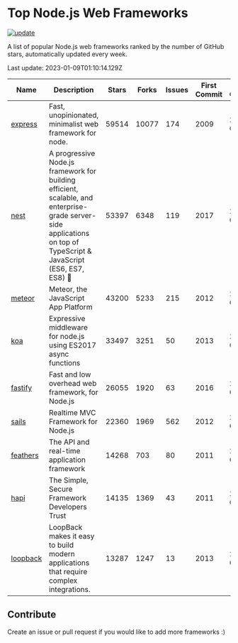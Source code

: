 # Top Node.js Web Frameworks

[![update](https://github.com/sunnysid3up/nodejs-web-frameworks/actions/workflows/update.yml/badge.svg)](https://github.com/sunnysid3up/nodejs-web-frameworks/actions/workflows/update.yml)

A list of popular Node.js web frameworks ranked by the number of GitHub stars, automatically updated every week.

Last update: 2023-01-09T01:10:14.129Z

| Name          | Description          | Stars                     | Forks          | Issues               | First Commit        | Last Commit         | Language          |
|---------------|----------------------|---------------------------|----------------|----------------------|---------------------|---------------------|-------------------|
| [express](https://github.com/expressjs/express) | Fast, unopinionated, minimalist web framework for node. | 59514 | 10077 | 174 | 2009 | 2023-01-08 | JS |
| [nest](https://github.com/nestjs/nest) | A progressive Node.js framework for building efficient, scalable, and enterprise-grade server-side applications on top of TypeScript & JavaScript (ES6, ES7, ES8) 🚀 | 53397 | 6348 | 119 | 2017 | 2023-01-09 | TS |
| [meteor](https://github.com/meteor/meteor) | Meteor, the JavaScript App Platform | 43200 | 5233 | 215 | 2012 | 2023-01-08 | JS |
| [koa](https://github.com/koajs/koa) | Expressive middleware for node.js using ES2017 async functions | 33497 | 3251 | 50 | 2013 | 2023-01-08 | JS |
| [fastify](https://github.com/fastify/fastify) | Fast and low overhead web framework, for Node.js | 26055 | 1920 | 63 | 2016 | 2023-01-09 | JS |
| [sails](https://github.com/balderdashy/sails) | Realtime MVC Framework for Node.js | 22360 | 1969 | 562 | 2012 | 2023-01-08 | JS |
| [feathers](https://github.com/feathersjs/feathers) | The API and real-time application framework | 14268 | 703 | 80 | 2011 | 2023-01-08 | TS |
| [hapi](https://github.com/hapijs/hapi) | The Simple, Secure Framework Developers Trust | 14135 | 1369 | 43 | 2011 | 2023-01-09 | JS |
| [loopback](https://github.com/strongloop/loopback) | LoopBack makes it easy to build modern applications that require complex integrations. | 13287 | 1247 | 13 | 2013 | 2023-01-05 | JS |

## Contribute 

Create an issue or pull request if you would like to add more frameworks :)